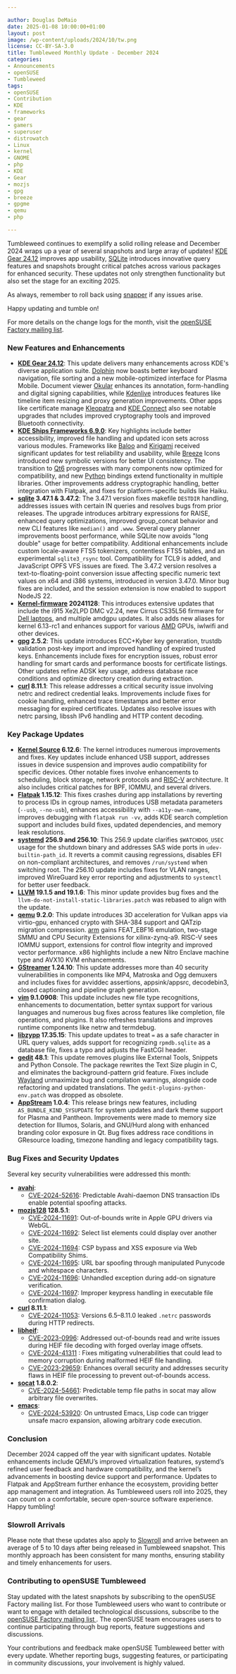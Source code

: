 ```yaml
---

author: Douglas DeMaio
date: 2025-01-08 10:00:00+01:00
layout: post
image: /wp-content/uploads/2024/10/tw.png
license: CC-BY-SA-3.0
title: Tumbleweed Monthly Update - December 2024
categories:
- Announcements
- openSUSE
- Tumbleweed
tags:
- openSUSE
- Contribution
- KDE
- frameworks
- gear
- gamers
- superuser
- distrowatch
- Linux
- kernel
- GNOME
- php
- KDE 
- Gear
- mozjs
- gpg
- breeze
- gpgme
- qemu
- php

---
```


Tumbleweed continues to exemplify a solid rolling release and December 2024 wraps up a year of several snapshots and large array of updates! [KDE Gear 24.12](https://kde.org/announcements/gear/24.12.0/) improves app usability, [SQLite](https://www.sqlite.org/index.html) introduces innovative query features and snapshots brought critical patches across various packages for enhanced security.
These updates not only strengthen functionality but also set the stage for an exciting 2025.

As always, remember to roll back using [snapper](https://github.com/openSUSE/snapper) if any issues arise.

Happy updating and tumble on!

For more details on the change logs for the month, visit the [openSUSE Factory mailing list](https://lists.opensuse.org/archives/list/factory@lists.opensuse.org/).

### New Features and Enhancements
* **[KDE Gear 24.12](https://kde.org/announcements/gear/24.12.0/)**: This update delivers many enhancements across KDE's diverse application suite. [Dolphin](https://apps.kde.org/dolphin/) now boasts better keyboard navigation, file sorting and a new mobile-optimized interface for Plasma Mobile. Document viewer  [Okular](https://okular.kde.org/) enhances its annotation, form-handling and digital signing capabilities, while [Kdenlive](https://kdenlive.org/en/) introduces features like timeline item resizing and proxy generation improvements. Other apps like certificate manage [Kleopatra](https://apps.kde.org/kleopatra/) and [KDE Connect](https://kdeconnect.kde.org/) also see notable upgrades that ncludes improved cryptography tools and improved Bluetooth connectivity.
* **[KDE Ships Frameworks 6.9.0](https://kde.org/announcements/frameworks/6/6.9.0/)**: Key highlights include better accessibility, improved file handling and updated icon sets across various modules. Frameworks like [Baloo](https://community.kde.org/Baloo)  and [Kirigami](https://kde.org/products/kirigami/) received significant updates for test reliability and usability, while [Breeze](https://github.com/KDE/breeze) Icons introduced new symbolic versions for better UI consistency. The transition to [Qt6](https://www.qt.io/product/qt6) progresses with many components now optimized for compatibility, and new [Python](https://www.python.org/) bindings extend functionality in multiple libraries. Other improvements address cryptographic handling, better integration with Flatpak, and fixes for platform-specific builds like Haiku.
* **[sqlite](https://www.sqlite.org/index.html) 3.47.1 & 3.47.2**: The  3.47.1 version fixes makefile `DESTDIR` handling, addresses issues with certain IN queries and resolves bugs from prior releases. The upgrade introduces arbitrary expressions for RAISE, enhanced query optimizations, improved group_concat behavior and new CLI features like `median()` and `.www`. Several query planner improvements boost performance, while SQLite now avoids "long double" usage for better compatibility. Additional enhancements include custom locale-aware FTS5 tokenizers, contentless FTS5 tables, and an experimental `sqlite3_rsync` tool. Compatibility for TCL9 is added, and JavaScript OPFS VFS issues are fixed. The 3.47.2 version resolves a text-to-floating-point conversion issue affecting specific numeric text values on x64 and i386 systems, introduced in version 3.47.0. Minor bug fixes are included, and the session extension is now enabled to support NodeJS 22.
* **[Kernel-firmware](https://git.kernel.org/pub/scm/linux/kernel/git/firmware/linux-firmware.git/) 20241128**: This introduces extensive updates that include the i915 Xe2LPD DMC v2.24, new Cirrus CS35L56 firmware for [Dell laptops](https://www.dell.com/), and multiple amdgpu updates. It also adds new aliases for kernel 6.13-rc1 and enhances support for various [AMD](https://www.amd.com/en) GPUs, iwlwifi and other devices.
* **[gpg](https://gnupg.org/) 2.5.2**: This update introduces ECC+Kyber key generation, trustdb validation post-key import and improved handling of expired trusted keys. Enhancements include fixes for encryption issues, robust error handling for smart cards and performance boosts for certificate listings. Other updates refine ADSK key usage, address database race conditions and optimize directory creation during extraction.
* **[curl](https://curl.se/) 8.11.1**: This release addresses a critical security issue involving netrc and redirect credential leaks. Improvements include fixes for cookie handling, enhanced trace timestamps and better error messaging for expired certificates. Updates also resolve issues with netrc parsing, libssh IPv6 handling and HTTP content decoding.

### Key Package Updates

* **[Kernel Source](https://www.kernel.org/) 6.12.6**: The kernel introduces numerous improvements and fixes. Key updates include enhanced USB support, addresses issues in device suspension and improves audio compatibility for specific devices. Other notable fixes involve enhancements to scheduling, block storage, network protocols and [RISC-V](https://riscv.org/) architecture. It also includes critical patches for BPF, IOMMU, and several drivers.
* **[Flatpak](https://flatpak.org/) 1.15.12**: This fixes crashes during app installations by reverting to process IDs in cgroup names, introduces USB metadata parameters (`--usb`, `--no-usb`), enhances accessibility with `--a11y-own-name`, improves debugging with `flatpak run -vv`, adds KDE search completion support and includes build fixes, updated dependencies, and memory leak resolutions.
* **[systemd](https://freedesktop.org/wiki/Software/systemd/) 256.9 and 256.10**: This 256.9 update clarifies `$WATCHDOG_USEC` usage for the shutdown binary and addresses SAS wide ports in `udev-builtin-path_id`. It reverts a commit causing regressions, disables EFI on non-compliant architectures, and removes `/run/systemd` when switching root. The 256.10 update includes fixes for VLAN ranges, improved WireGuard key error reporting and adjustments to `systemctl` for better user feedback.
* **[LLVM](https://llvm.org/) 19.1.5 and 19.1.6**: This minor update provides bug fixes and the `llvm-do-not-install-static-libraries.patch` was rebased to align with the update.
* **[qemu](https://www.qemu.org/) 9.2.0**: This update introduces 3D acceleration for Vulkan apps via virtio-gpu, enhanced crypto with SHA-384 support and QATzip migration compression. [arm](https://www.arm.com/) gains FEAT_EBF16 emulation, two-stage SMMU and CPU Security Extensions for xilinx-zynq-a9. RISC-V sees IOMMU support, extensions for control flow integrity and improved vector performance. x86 highlights include a new Nitro Enclave machine type and AVX10 KVM enhancements.
* **[GStreamer](https://gstreamer.freedesktop.org/) 1.24.10**: This update addresses more than 40 security vulnerabilities in components like MP4, Matroska and Ogg demuxers and includes fixes for avviddec assertions, appsink/appsrc, decodebin3, closed captioning and pipeline graph generation. 
* **[vim](https://www.vim.org/) 9.1.0908**: This update includes new file type recognitions, enhancements to documentation, better syntax support for various languages and numerous bug fixes across features like completion, file operations, and plugins. It also refreshes translations and improves runtime components like netrw and termdebug.
* **[libzypp](https://github.com/openSUSE/libzypp) 17.35.15**: This update updates to treat `=` as a safe character in URL query values, adds support for recognizing `rpmdb.sqlite` as a database file, fixes a typo and adjusts the FastCGI header.
* **[gedit](https://wiki.gnome.org/Apps/Gedit)  48.1**: This update removes plugins like External Tools, Snippets and Python Console. The package rewrites the Text Size plugin in C, and eliminates the background-pattern grid feature. Fixes include [Wayland](https://wayland.freedesktop.org/) unmaximize bug and compilation warnings, alongside code refactoring and updated translations. The `gedit-plugins-python-env.patch` was dropped as obsolete.
* **[AppStream](https://www.freedesktop.org/wiki/Distributions/AppStream/) 1.0.4**: This release brings new features, including `AS_BUNDLE_KIND_SYSUPDATE` for system updates and dark theme support for Plasma and Pantheon. Improvements were made to memory size detection for Illumos, Solaris, and GNU/Hurd along with enhanced branding color exposure in Qt. Bug fixes address race conditions in GResource loading, timezone handling and legacy compatibility tags. 

### Bug Fixes and Security Updates

Several key security vulnerabilities were addressed this month:
* **[avahi](https://avahi.org/)**:
  - [CVE-2024-52616](https://www.suse.com/security/cve/CVE-2024-52616.html): Predictable Avahi-daemon DNS transaction IDs enable potential spoofing attacks.
* **[mozjs128](https://spidermonkey.dev/) 128.5.1**:
  - [CVE-2024-11691](https://www.suse.com/security/cve/CVE-2024-11691.html): Out-of-bounds write in Apple GPU drivers via WebGL.  
  - [CVE-2024-11692](https://www.suse.com/security/cve/CVE-2024-11692.html): Select list elements could display over another site.  
  - [CVE-2024-11694](https://www.suse.com/security/cve/CVE-2024-11694.html): CSP bypass and XSS exposure via Web Compatibility Shims.  
  - [CVE-2024-11695](https://www.suse.com/security/cve/CVE-2024-11695.html): URL bar spoofing through manipulated Punycode and whitespace characters.  
  - [CVE-2024-11696](https://www.suse.com/security/cve/CVE-2024-11696.html): Unhandled exception during add-on signature verification.  
  - [CVE-2024-11697](https://www.suse.com/security/cve/CVE-2024-11697.html): Improper keypress handling in executable file confirmation dialog.  
* **[curl](https://curl.se/) 8.11.1**: 
  - [CVE-2024-11053](https://www.suse.com/security/cve/CVE-2024-11053.html): Versions 6.5–8.11.0 leaked `.netrc` passwords during HTTP redirects.
* **[libheif](https://github.com/strukturag/libheif)**: 
  - [CVE-2023-0996](https://www.suse.com/security/cve/CVE-2023-0996.html): Addressed out-of-bounds read and write issues during HEIF file decoding with forged overlay image offsets.
  - [CVE-2024-41311](https://www.suse.com/security/cve/CVE-2024-41311.html) : Fixes mitigating vulnerabilities that could lead to memory corruption during malformed HEIF file handling.
  - [CVE-2023-29659](https://www.suse.com/security/cve/CVE-2023-29659.html): Enhances overall security and addresses security flaws in HEIF file processing to prevent out-of-bounds access.
* **[socat](http://www.dest-unreach.org/socat/) 1.8.0.2**: 
  - [CVE-2024-54661](https://www.suse.com/security/cve/CVE-2024-54661.html): Predictable temp file paths in socat may allow arbitrary file overwrites.
* **[emacs](https://www.gnu.org/software/emacs/)**: 
  - [CVE-2024-53920](https://www.suse.com/security/cve/CVE-2024-53920.html): On untrusted Emacs, Lisp code can trigger unsafe macro expansion, allowing arbitrary code execution. 

### Conclusion

December 2024 capped off the year with significant updates. Notable enhancements include QEMU’s improved virtualization features, systemd’s refined user feedback and hardware compatibility, and the kernel’s advancements in boosting device support and performance. Updates to Flatpak and AppStream further enhance the ecosystem, providing better app management and integration. As Tumbleweed users roll into 2025, they can count on a comfortable, secure open-source software experience. Happy tumbling!

### Slowroll Arrivals

Please note that these updates also apply to [Slowroll](https://en.opensuse.org/openSUSE:Slowroll) and arrive between an average of 5 to 10 days after being released in Tumbleweed snapshot. This monthly approach has been consistent for many months, ensuring stability and timely enhancements for users.

### Contributing to openSUSE Tumbleweed

Stay updated with the latest snapshots by subscribing to the openSUSE Factory mailing list.
For those Tumbleweed users who want to contribute or want to engage with detailed technological discussions, subscribe to the [openSUSE Factory mailing list ](https://lists.opensuse.org/archives/list/factory@lists.opensuse.org/). The openSUSE team encourages users to continue participating through bug reports, feature suggestions and discussions.

Your contributions and feedback make openSUSE Tumbleweed better with every update. Whether reporting bugs, suggesting features, or participating in community discussions, your involvement is highly valued.

<meta name="openSUSE, Tumbleweed, Developers, sysadmin, user, Open Source, rolling release, gamers, superuser, distrowatch, Linux, kernel, postgresql, KDE, php, kernel-source, gpgme, gtk, KDE Plasma, KDE Gear, Qt, KDE Frameworks, Breeze, Dolphin, Kdenlive, mozjs" content="HTML,CSS,XML,JavaScript">



